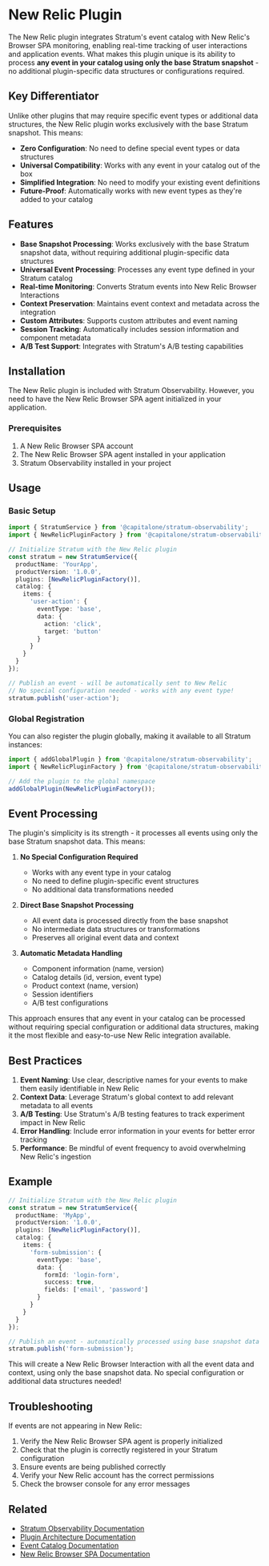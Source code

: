 # New Relic Plugin

The New Relic plugin integrates Stratum's event catalog with New Relic's Browser SPA monitoring, enabling real-time tracking of user interactions and application events. What makes this plugin unique is its ability to process **any event in your catalog using only the base Stratum snapshot** - no additional plugin-specific data structures or configurations required.

## Key Differentiator

Unlike other plugins that may require specific event types or additional data structures, the New Relic plugin works exclusively with the base Stratum snapshot. This means:

- **Zero Configuration**: No need to define special event types or data structures
- **Universal Compatibility**: Works with any event in your catalog out of the box
- **Simplified Integration**: No need to modify your existing event definitions
- **Future-Proof**: Automatically works with new event types as they're added to your catalog

## Features

- **Base Snapshot Processing**: Works exclusively with the base Stratum snapshot data, without requiring additional plugin-specific data structures
- **Universal Event Processing**: Processes any event type defined in your Stratum catalog
- **Real-time Monitoring**: Converts Stratum events into New Relic Browser Interactions
- **Context Preservation**: Maintains event context and metadata across the integration
- **Custom Attributes**: Supports custom attributes and event naming
- **Session Tracking**: Automatically includes session information and component metadata
- **A/B Test Support**: Integrates with Stratum's A/B testing capabilities

## Installation

The New Relic plugin is included with Stratum Observability. However, you need to have the New Relic Browser SPA agent initialized in your application.

### Prerequisites

1. A New Relic Browser SPA account
2. The New Relic Browser SPA agent installed in your application
3. Stratum Observability installed in your project

## Usage

### Basic Setup

```typescript
import { StratumService } from '@capitalone/stratum-observability';
import { NewRelicPluginFactory } from '@capitalone/stratum-observability/plugins/new-relic';

// Initialize Stratum with the New Relic plugin
const stratum = new StratumService({
  productName: 'YourApp',
  productVersion: '1.0.0',
  plugins: [NewRelicPluginFactory()],
  catalog: {
    items: {
      'user-action': {
        eventType: 'base',
        data: {
          action: 'click',
          target: 'button'
        }
      }
    }
  }
});

// Publish an event - will be automatically sent to New Relic
// No special configuration needed - works with any event type!
stratum.publish('user-action');
```

### Global Registration

You can also register the plugin globally, making it available to all Stratum instances:

```typescript
import { addGlobalPlugin } from '@capitalone/stratum-observability';
import { NewRelicPluginFactory } from '@capitalone/stratum-observability/plugins/new-relic';

// Add the plugin to the global namespace
addGlobalPlugin(NewRelicPluginFactory());
```

## Event Processing

The plugin's simplicity is its strength - it processes all events using only the base Stratum snapshot data. This means:

1. **No Special Configuration Required**

   - Works with any event type in your catalog
   - No need to define plugin-specific event structures
   - No additional data transformations needed

2. **Direct Base Snapshot Processing**

   - All event data is processed directly from the base snapshot
   - No intermediate data structures or transformations
   - Preserves all original event data and context

3. **Automatic Metadata Handling**
   - Component information (name, version)
   - Catalog details (id, version, event type)
   - Product context (name, version)
   - Session identifiers
   - A/B test configurations

This approach ensures that any event in your catalog can be processed without requiring special configuration or additional data structures, making it the most flexible and easy-to-use New Relic integration available.

## Best Practices

1. **Event Naming**: Use clear, descriptive names for your events to make them easily identifiable in New Relic
2. **Context Data**: Leverage Stratum's global context to add relevant metadata to all events
3. **A/B Testing**: Use Stratum's A/B testing features to track experiment impact in New Relic
4. **Error Handling**: Include error information in your events for better error tracking
5. **Performance**: Be mindful of event frequency to avoid overwhelming New Relic's ingestion

## Example

```typescript
// Initialize Stratum with the New Relic plugin
const stratum = new StratumService({
  productName: 'MyApp',
  productVersion: '1.0.0',
  plugins: [NewRelicPluginFactory()],
  catalog: {
    items: {
      'form-submission': {
        eventType: 'base',
        data: {
          formId: 'login-form',
          success: true,
          fields: ['email', 'password']
        }
      }
    }
  }
});

// Publish an event - automatically processed using base snapshot data
stratum.publish('form-submission');
```

This will create a New Relic Browser Interaction with all the event data and context, using only the base snapshot data. No special configuration or additional data structures needed!

## Troubleshooting

If events are not appearing in New Relic:

1. Verify the New Relic Browser SPA agent is properly initialized
2. Check that the plugin is correctly registered in your Stratum configuration
3. Ensure events are being published correctly
4. Verify your New Relic account has the correct permissions
5. Check the browser console for any error messages

## Related

- [Stratum Observability Documentation](../../README.md)
- [Plugin Architecture Documentation](../../docs/plugins.md)
- [Event Catalog Documentation](../../docs/catalog.md)
- [New Relic Browser SPA Documentation](https://docs.newrelic.com/docs/browser/new-relic-browser/browser-agent-spa-api/)
